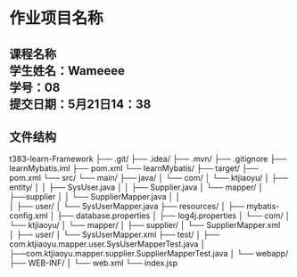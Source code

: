 # 作业项目名称

**课程名称**  
**学生姓名**：Wameeee  
**学号**：08  
**提交日期**：5月21日14：38
---
## 文件结构
t383-learn-Framework
├── .git/
├── .idea/
├── .mvn/
├── .gitignore
├── learnMybatis.iml
├── pom.xml
└── learnMybatis/
    ├── target/
    ├── pom.xml
    └── src/
        └── main/
            ├── java/
            │   └── com/
            │       └── ktjiaoyu/
            │           ├── entity/
            │           │   ├── SysUser.java
            │           │   ├── Supplier.java
            │           └── mapper/
            │               ├──supplier
            │               │   └── SupplierMapper.java
            │               │  
            │               ├── user/
            │                   └── SysUserMapper.java
            ├── resources/
            │   ├── mybatis-config.xml
            │   ├── database.properties
            │   ├── log4j.properties
            │   └── com/
            │       └── ktjiaoyu/
            │           └── mapper/
            │               ├── supplier/
            │                   └── SupplierMapper.xml    
            │               ├──  user/
            │                   └── SysUserMapper.xml
            ├── test/
            │   ├── com.ktjiaoyu.mapper.user.SysUserMapperTest.java
            │   ├──com.ktjiaoyu.mapper.supplier.SupplierMapperTest.java
            │
            └── webapp/
                ├── WEB-INF/
                │   └── web.xml
                └── index.jsp
